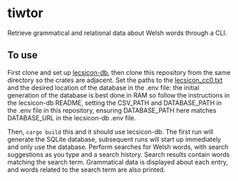 # tiwtor
Retrieve grammatical and relational data about Welsh words through a CLI.

## To use
First clone and set up [lecsicon-db](https://github.com/fin-w/lecsicon-db), then clone this repository from the same directory so the crates are adjacent. Set the paths to the [lecsicon_cc0.txt](https://github.com/techiaith/lecsicon-cymraeg-bangor) and the desired location of the database in the .env file: the initial generation of the database is best done in RAM so follow the instructions in the lecsicon-db README, setting the CSV_PATH and DATABASE_PATH in the .env file in this repository, ensuring DATABASE_PATH here matches DATABASE_URL in the lecsicon-db .env file.

Then, `cargo build` this and it should use lecsicon-db. The first run will generate the SQLite database, subsequent runs will start up immediately and only use the database. Perform searches for Welsh words, with search suggestions as you type and a search history. Search results contain words matching the search term. Grammatical data is displayed about each entry, and words related to the search term are also printed.
